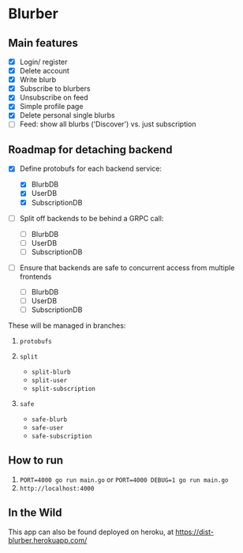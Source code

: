 # Blurber 

## Main features

- [x] Login/ register
- [X] Delete account
- [X] Write blurb
- [X] Subscribe to blurbers
- [x] Unsubscribe on feed
- [x] Simple profile page
- [x] Delete personal single blurbs
- [ ] Feed: show all blurbs ('Discover') vs. just subscription

## Roadmap for detaching backend

- [X] Define protobufs for each backend service:

    - [X] BlurbDB
    - [X] UserDB
    - [X] SubscriptionDB

- [ ] Split off backends to be behind a GRPC call:

  - [ ] BlurbDB
  - [ ] UserDB
  - [ ] SubscriptionDB

- [ ] Ensure that backends are safe to concurrent access from multiple frontends

    - [ ] BlurbDB
    - [ ] UserDB
    - [ ] SubscriptionDB

These will be managed in branches:

1. `protobufs`

2. `split`

    - `split-blurb`
    - `split-user`
    - `split-subscription`

3. `safe`

    - `safe-blurb`
    - `safe-user`
    - `safe-subscription`

## How to run

1. `PORT=4000 go run main.go` or `PORT=4000 DEBUG=1 go run main.go`
1. `http://localhost:4000`

## In the Wild

This app can also be found deployed on heroku, at https://dist-blurber.herokuapp.com/
